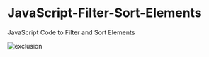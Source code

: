 # JavaScript-Filter-Sort-Elements
JavaScript Code to Filter and Sort Elements

![exclusion](https://user-images.githubusercontent.com/4121265/32981222-90d0caba-ccae-11e7-93a5-705bf9150b19.png)
